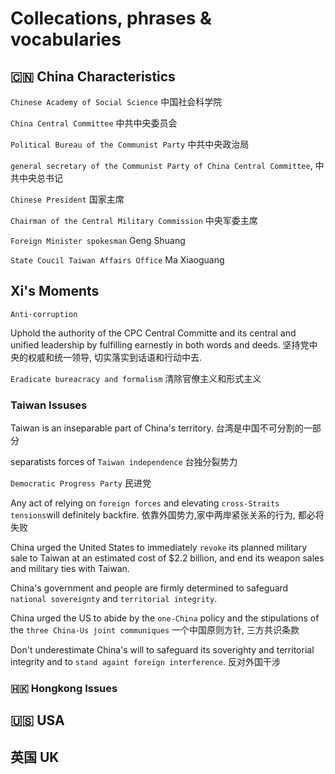 # Collecations, phrases & vocabularies


## 🇨🇳 China Characteristics

`Chinese Academy of Social Science` 中国社会科学院

`China Central Committee` 中共中央委员会

`Political Bureau of the Communist Party` 中共中央政治局

`general secretary of the Communist Party of China Central Committee`, 中共中央总书记

`Chinese President` 国家主席

`Chairman of the Central Military Commission` 中央军委主席


`Foreign Minister spokesman` Geng Shuang 

`State Coucil Taiwan Affairs Office` Ma Xiaoguang


## Xi's Moments
`Anti-corruption`

Uphold the authority of the CPC Central Committe and its central and unified leadership by fulfilling earnestly in both words and deeds. 坚持党中央的权威和统一领导, 切实落实到话语和行动中去. 

`Eradicate bureacracy and formalism` 清除官僚主义和形式主义

### Taiwan Issuses

Taiwan is an inseparable part of China's territory. 台湾是中国不可分割的一部分

separatists forces of `Taiwan independence` 台独分裂势力

`Democratic Progress Party` 民进党

Any act of relying on `foreign forces` and elevating `cross-Straits tensions`will definitely backfire. 依靠外国势力,家中两岸紧张关系的行为, 都必将失败


China urged the United States to immediately `revoke` its planned military sale to Taiwan at an estimated cost of $2.2 billion, and end its weapon sales and military ties with Taiwan. 


China's government and people are firmly determined to safeguard `national sovereignty` and `territorial integrity`. 

China urged the US to abide by the `one-China` policy and the stipulations of the `three China-Us joint communiques` 一个中国原则方针, 三方共识条款

Don't underestimate China's will to safeguard its soverighty and territorial integrity and to `stand againt foreign interference`. 反对外国干涉

### 🇭🇰 Hongkong Issues


## 🇺🇸 USA 
## 英国 UK



